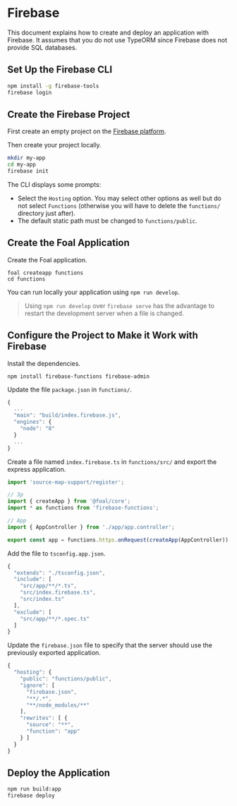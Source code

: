# Firebase

This document explains how to create and deploy an application with Firebase. It assumes that you do not use TypeORM since Firebase does not provide SQL databases.

## Set Up the Firebase CLI

```bash
npm install -g firebase-tools
firebase login
```

## Create the Firebase Project

First create an empty project on the [Firebase platform](https://console.firebase.google.com/).

Then create your project locally.

```bash
mkdir my-app
cd my-app
firebase init
```

The CLI displays some prompts:

* Select the `Hosting` option. You may select other options as well but do not select `Functions` \(otherwise you will have to delete the `functions/` directory just after\).
* The default static path must be changed to `functions/public`.

## Create the Foal Application

Create the Foal application.

```text
foal createapp functions
cd functions
```

You can run locally your application using `npm run develop`.

> Using `npm run develop` over `firebase serve` has the advantage to restart the development server when a file is changed.

## Configure the Project to Make it Work with Firebase

Install the dependencies.

```text
npm install firebase-functions firebase-admin
```

Update the file `package.json` in `functions/`.

```javascript
{
  ...
  "main": "build/index.firebase.js",
  "engines": {
    "node": "8"
  }
  ...
}
```

Create a file named `index.firebase.ts` in `functions/src/` and export the express application.

```typescript
import 'source-map-support/register';

// 3p
import { createApp } from '@foal/core';
import * as functions from 'firebase-functions';

// App
import { AppController } from './app/app.controller';

export const app = functions.https.onRequest(createApp(AppController));
```

Add the file to `tsconfig.app.json`.

```javascript
{
  "extends": "./tsconfig.json",
  "include": [
    "src/app/**/*.ts",
    "src/index.firebase.ts",
    "src/index.ts"
  ],
  "exclude": [
    "src/app/**/*.spec.ts"
  ]
}
```

Update the `firebase.json` file to specify that the server should use the previously exported application.

```javascript
{
  "hosting": {
    "public": "functions/public",
    "ignore": [
      "firebase.json",
      "**/.*",
      "**/node_modules/**"
    ],
    "rewrites": [ {
      "source": "**",
      "function": "app"
    } ]
  }
}
```

## Deploy the Application

```bash
npm run build:app
firebase deploy
```

